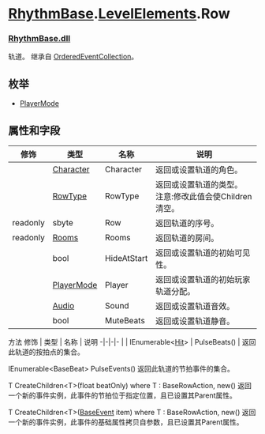 # [RhythmBase](../../RhythmToolkit.md).[LevelElements](../namespace/LevelElements.md).Row
### [RhythmBase.dll](../assembly/RhythmBase.md)
轨道。
继承自 [OrderedEventCollection](../class/OrderedEventCollection.md)。

## 枚举

- [PlayerMode](../enum/Row.PlayerMode.md)

## 属性和字段
修饰 | 类型 | 名称 | 说明
-|-|-|-
| | [Character](class/Character.md) | Character | 返回或设置轨道的角色。
| | [RowType](../enum/RowType.md) | RowType | 返回或设置轨道的类型。<br>注意:修改此值会使Children清空。
readonly | sbyte | Row | 返回轨道的序号。
readonly | [Rooms](../class/Rooms.md) | Rooms | 返回轨道的房间。
| | bool | HideAtStart | 返回或设置轨道的初始可见性。
| | [PlayerMode](../enum/PlayerMode.md) | Player | 返回或设置轨道的初始玩家轨道分配。
| | [Audio](../class/Audio.md) | Sound | 返回或设置轨道音效。
| | bool | MuteBeats | 返回或设置轨道静音。

方法
修饰 | 类型 | 名称 | 说明
-|-|-|-
| | IEnumerable\<[Hit](../class/Hit.md)\> | PulseBeats() | 返回此轨道的按拍点的集合。

IEnumerable\<BaseBeat\> PulseEvents()
返回此轨道的节拍事件的集合。

T CreateChildren\<T\>(float beatOnly) where T : BaseRowAction, new()
返回一个新的事件实例，此事件的节拍位于指定位置，且已设置其Parent属性。

T CreateChildren\<T\>([BaseEvent](../class/BaseEvent.md) item) where T : BaseRowAction, new()
返回一个新的事件实例，此事件的基础属性拷贝自参数，且已设置其Parent属性。